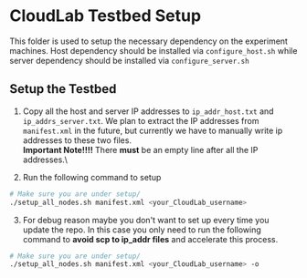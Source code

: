 # CloudLab Testbed Setup

This folder is used to setup the necessary dependency on the experiment machines.
Host dependency should be installed via `configure_host.sh` while server dependency should
be installed via `configure_server.sh`

## Setup the Testbed

1. Copy all the host and server IP addresses to `ip_addr_host.txt` and `ip_addrs_server.txt`. We plan to extract the IP addresses from `manifest.xml` in the future, but currently we have to manually write ip addresses to these two files.\
**Important Note!!!!** There **must** be an empty line after all the IP addresses.\

2. Run the following command to setup
```Bash
# Make sure you are under setup/
./setup_all_nodes.sh manifest.xml <your_CloudLab_username>
```

3. For debug reason maybe you don't want to set up every time you update the repo. In this case you only need to run the following command to **avoid scp to ip_addr files** and accelerate this process.
```bash
# Make sure you are under setup/
./setup_all_nodes.sh manifest.xml <your_CloudLab_username> -o
```
